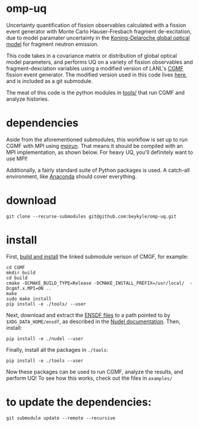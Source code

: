 # omp-uq

Uncertainty quantification of fission observables calculated with a fission event generator with Monte Carlo Hauser-Fresbach fragment de-excitation, due to model paramater uncertainty in the [Koning-Delaroche global optical model](https://www.sciencedirect.com/science/article/pii/S0375947402013210?casa_token=ADeCX1nO83AAAAAA:Xwa6DlMKYvVU0ygGxoD0C6bfFlG0UB9hrOHojDbv2dQ7zsZvd7hhlZzvDo1b1sVxOYzL90kj) for fragment neutron emission.

This code takes in a covariance matrix or distribution of global optical model parameters, and performs UQ on a variety of fission observables and fragment-dexciation variables using a modified version of LANL's [CGMF](https://github.com/lanl/cgmf) fission event generator. The modified version used in this code lives [here](https://github.com/beykyle/cgmf), and is included as a git submodule.

The meat of this code is the python modules in [tools/](https://github.com/beykyle/omp-uq/tree/main/tools/) that run CGMF and analyze histories.

# dependencies
Aside from the aforementioned submodules, this workflow is set up to run CGMF with MPI using [mpirun](https://www.open-mpi.org/doc/current/man1/mpirun.1.php). That means it should be compiled with an MPI implementation, as shown below. For heavy UQ, you'll definitely want to use MPI!

Additionally, a fairly standard suite of Python packages is used. A catch-all environment, like [Anaconda](anaconda.com) should cover everything.

# download 

```
git clone --recurse-submodules git@github.com:beykyle/omp-uq.git
```

# install

First, [build and install](https://cgmf.readthedocs.io/en/latest/start.html#installing-cgmf) the linked submodule verison of CMGF, for example:

```
cd CGMF
mkdir build
cd build
cmake -DCMAKE_BUILD_TYPE=Release -DCMAKE_INSTALL_PREFIX=/usr/local/  -Dcgmf.x.MPI=ON ..
make
sudo make install
pip install -e ./tools/ --user
```

Next, download and extract the [ENSDF files](https://www.nndc.bnl.gov/ensdfarchivals/) to a path pointed to by `$XDG_DATA_HOME/ensdf`, as described in the [Nudel documentation](https://github.com/op3/nudel#ensdf). Then, install:

```
pip install -e ./nudel --user
```

Finally, install all the packages in `./tools`:

```
pip install -e ./tools --user
```

Now these packages can be used to run CGMF, analyze the results, and perform UQ! To see how this works, check out the files in `examples/`


# to update the dependencies:
```
git submodule update --remote --recursive
```
